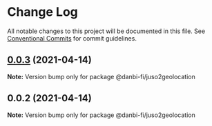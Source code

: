# Change Log

All notable changes to this project will be documented in this file.
See [Conventional Commits](https://conventionalcommits.org) for commit guidelines.

## [0.0.3](https://github.com/danbi-fi/packages/compare/@danbi-fi/juso2geolocation@0.0.2...@danbi-fi/juso2geolocation@0.0.3) (2021-04-14)

**Note:** Version bump only for package @danbi-fi/juso2geolocation





## 0.0.2 (2021-04-14)

**Note:** Version bump only for package @danbi-fi/juso2geolocation
